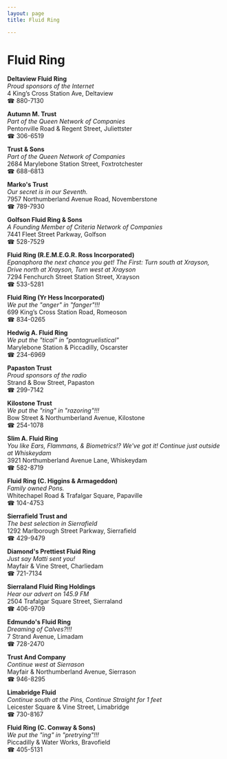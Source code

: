 ```yaml
---
layout: page 
title: Fluid Ring

---
```



# Fluid Ring


 **Deltaview Fluid Ring**  
_Proud sponsors of the Internet_  
4 King’s Cross Station Ave, Deltaview  
☎ 880-7130

**Autumn M. Trust**  
_Part of the Queen Network of Companies_  
Pentonville Road & Regent Street, Juliettster  
☎ 306-6519

**Trust & Sons**  
_Part of the Queen Network of Companies_  
2684 Marylebone Station Street, Foxtrotchester  
☎ 688-6813

**Marko's Trust**  
_Our secret is in our Seventh._  
7957 Northumberland Avenue Road, Novemberstone  
☎ 789-7930

**Golfson Fluid Ring & Sons**  
_A Founding Member of Criteria Network of Companies_  
7441 Fleet Street Parkway, Golfson  
☎ 528-7529

**Fluid Ring (R.E.M.E.G.R. Ross Incorporated)**  
_Epanaphora the next chance you get! 
The First: Turn south at Xrayson, Drive north at Xrayson, Turn west at Xrayson_  
7294 Fenchurch Street Station Street, Xrayson  
☎ 533-5281

**Fluid Ring (Yr Hess Incorporated)**  
_We put the "anger" in "fanger"!!!_  
699 King’s Cross Station Road, Romeoson  
☎ 834-0265

**Hedwig A. Fluid Ring**  
_We put the "tical" in "pantagruelistical"_  
Marylebone Station & Piccadilly, Oscarster  
☎ 234-6969

**Papaston Trust**  
_Proud sponsors of the radio_  
Strand & Bow Street, Papaston  
☎ 299-7142

**Kilostone Trust**  
_We put the "ring" in "razoring"!!!_  
Bow Street & Northumberland Avenue, Kilostone  
☎ 254-1078

**Slim A. Fluid Ring**  
_You like Ears, Flammans, & Biometrics!? We've got it! 
Continue just outside at Whiskeydam_  
3921 Northumberland Avenue Lane, Whiskeydam  
☎ 582-8719

**Fluid Ring (C. Higgins & Armageddon)**  
_Family owned Pons._  
Whitechapel Road & Trafalgar Square, Papaville  
☎ 104-4753

**Sierrafield Trust and**  
_The best selection in Sierrafield_  
1292 Marlborough Street Parkway, Sierrafield  
☎ 429-9479

**Diamond's Prettiest Fluid Ring**  
_Just say Matti sent you!_  
Mayfair & Vine Street, Charliedam  
☎ 721-7134

**Sierraland Fluid Ring Holdings**  
_Hear our advert on 145.9 FM_  
2504 Trafalgar Square Street, Sierraland  
☎ 406-9709

**Edmundo's Fluid Ring**  
_Dreaming of Calves?!!!_  
7 Strand Avenue, Limadam  
☎ 728-2470

**Trust And Company**  
_Continue west at Sierrason_  
Mayfair & Northumberland Avenue, Sierrason  
☎ 946-8295

**Limabridge Fluid**  
_Continue south at the Pins, Continue Straight for 1 feet_  
Leicester Square & Vine Street, Limabridge  
☎ 730-8167

**Fluid Ring (C. Conway & Sons)**  
_We put the "ing" in "pretrying"!!!_  
Piccadilly & Water Works, Bravofield  
☎ 405-5131

